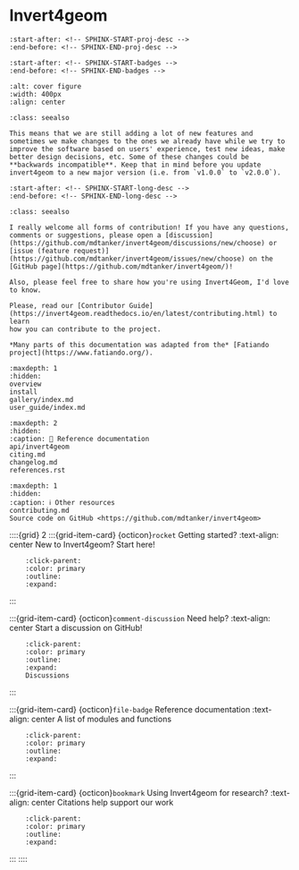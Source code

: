 # Invert4geom

```{include} ../README.md
:start-after: <!-- SPHINX-START-proj-desc -->
:end-before: <!-- SPHINX-END-proj-desc -->
```

```{include} ../README.md
:start-after: <!-- SPHINX-START-badges -->
:end-before: <!-- SPHINX-END-badges -->
```

```{image} figures/cover_fig.png
:alt: cover figure
:width: 400px
:align: center
```

```{admonition} Ready for daily use but still changing.
:class: seealso

This means that we are still adding a lot of new features and sometimes we make changes to the ones we already have while we try to improve the software based on users' experience, test new ideas, make better design decisions, etc. Some of these changes could be **backwards incompatible**. Keep that in mind before you update invert4geom to a new major version (i.e. from `v1.0.0` to `v2.0.0`).
```

```{include} ../README.md
:start-after: <!-- SPHINX-START-long-desc -->
:end-before: <!-- SPHINX-END-long-desc -->
```

```{admonition} How to contribute
:class: seealso

I really welcome all forms of contribution! If you have any questions, comments or suggestions, please open a [discussion](https://github.com/mdtanker/invert4geom/discussions/new/choose) or [issue (feature request)](https://github.com/mdtanker/invert4geom/issues/new/choose) on the [GitHub page](https://github.com/mdtanker/invert4geom/)!

Also, please feel free to share how you're using Invert4Geom, I'd love to know.

Please, read our [Contributor Guide](https://invert4geom.readthedocs.io/en/latest/contributing.html) to learn
how you can contribute to the project.
```

```{note}
*Many parts of this documentation was adapted from the* [Fatiando project](https://www.fatiando.org/).
```

```{toctree}
:maxdepth: 1
:hidden:
overview
install
gallery/index.md
user_guide/index.md
```

```{toctree}
:maxdepth: 2
:hidden:
:caption: 📖 Reference documentation
api/invert4geom
citing.md
changelog.md
references.rst
```

```{toctree}
:maxdepth: 1
:hidden:
:caption: ℹ️ Other resources
contributing.md
Source code on GitHub <https://github.com/mdtanker/invert4geom>
```


::::{grid} 2
:::{grid-item-card} {octicon}`rocket` Getting started?
:text-align: center
New to Invert4geom? Start here!
```{button-ref} overview
    :click-parent:
    :color: primary
    :outline:
    :expand:
```
:::

:::{grid-item-card} {octicon}`comment-discussion` Need help?
:text-align: center
Start a discussion on GitHub!
```{button-link} https://github.com/mdtanker/invert4geom/discussions
    :click-parent:
    :color: primary
    :outline:
    :expand:
    Discussions
```
:::

:::{grid-item-card} {octicon}`file-badge` Reference documentation
:text-align: center
A list of modules and functions
```{button-ref} api/invert4geom
    :click-parent:
    :color: primary
    :outline:
    :expand:
```
:::

:::{grid-item-card} {octicon}`bookmark` Using Invert4geom for research?
:text-align: center
Citations help support our work
```{button-ref} citing
    :click-parent:
    :color: primary
    :outline:
    :expand:
```
:::
::::